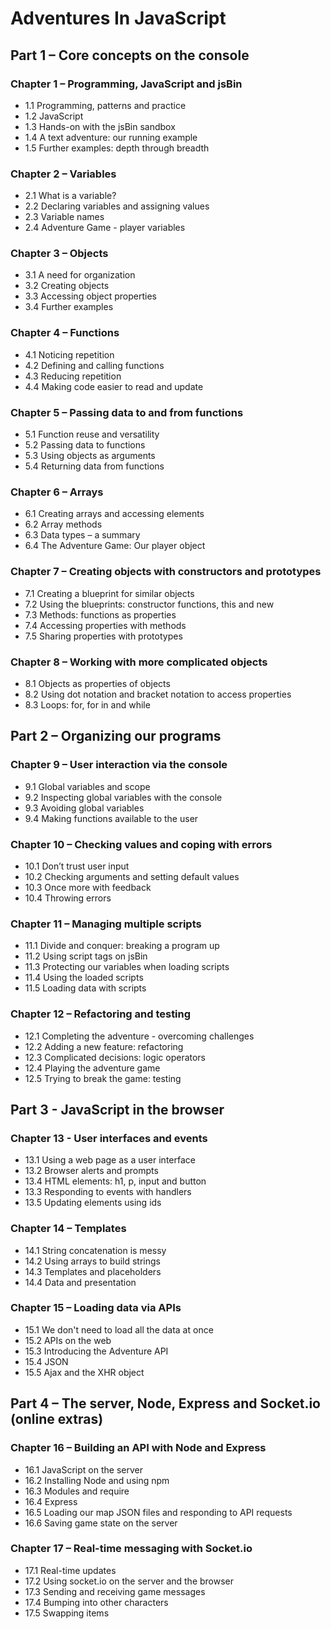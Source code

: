 # Adventures In JavaScript



## Part 1 – Core concepts on the console

### Chapter 1 – Programming, JavaScript and jsBin
* 1.1 Programming, patterns and practice  
* 1.2 JavaScript
* 1.3 Hands-on with the jsBin sandbox  
* 1.4 A text adventure: our running example
* 1.5 Further examples: depth through breadth

### Chapter 2 – Variables
* 2.1 What is a variable?
* 2.2 Declaring variables and assigning values
* 2.3 Variable names
* 2.4 Adventure Game - player variables

### Chapter 3 – Objects
* 3.1 A need for organization
* 3.2 Creating objects
* 3.3 Accessing object properties
* 3.4 Further examples

### Chapter 4 – Functions
* 4.1 Noticing repetition
* 4.2 Defining and calling functions
* 4.3 Reducing repetition
* 4.4 Making code easier to read and update

### Chapter 5 – Passing data to and from functions
* 5.1 Function reuse and versatility
* 5.2 Passing data to functions
* 5.3 Using objects as arguments
* 5.4 Returning data from functions

### Chapter 6 – Arrays
* 6.1 Creating arrays and accessing elements
* 6.2 Array methods
* 6.3 Data types – a summary
* 6.4 The Adventure Game: Our player object

### Chapter 7 – Creating objects with constructors and prototypes
* 7.1 Creating a blueprint for similar objects
* 7.2 Using the blueprints: constructor functions, this and new
* 7.3 Methods: functions as properties
* 7.4 Accessing properties with methods
* 7.5 Sharing properties with prototypes

### Chapter 8 – Working with more complicated objects
* 8.1 Objects as properties of objects
* 8.2 Using dot notation and bracket notation to access properties
* 8.3 Loops: for, for in and while


## Part 2 – Organizing our programs

### Chapter 9 – User interaction via the console
* 9.1 Global variables and scope 
* 9.2 Inspecting global variables with the console
* 9.3 Avoiding global variables
* 9.4 Making functions available to the user

### Chapter 10 – Checking values and coping with errors
* 10.1 Don’t trust user input
* 10.2 Checking arguments and setting default values
* 10.3 Once more with feedback
* 10.4 Throwing errors 

### Chapter 11 – Managing multiple scripts
* 11.1 Divide and conquer: breaking a program up
* 11.2 Using script tags on jsBin
* 11.3 Protecting our variables when loading scripts
* 11.4 Using the loaded scripts
* 11.5 Loading data with scripts

### Chapter 12 – Refactoring and testing
* 12.1 Completing the adventure - overcoming challenges
* 12.2 Adding a new feature: refactoring
* 12.3 Complicated decisions: logic operators
* 12.4 Playing the adventure game
* 12.5 Trying to break the game: testing

## Part 3 - JavaScript in the browser

### Chapter 13 - User interfaces and events
* 13.1 Using a web page as a user interface
* 13.2 Browser alerts and prompts
* 13.4 HTML elements: h1, p, input and button
* 13.3 Responding to events with handlers
* 13.5 Updating elements using ids

### Chapter 14 – Templates
* 14.1 String concatenation is messy
* 14.2 Using arrays to build strings
* 14.3 Templates and placeholders
* 14.4 Data and presentation

### Chapter 15 – Loading data via APIs
* 15.1 We don't need to load all the data at once
* 15.2 APIs on the web
* 15.3 Introducing the Adventure API
* 15.4 JSON
* 15.5 Ajax and the XHR object


## Part 4 – The server, Node, Express and Socket.io (online extras)

### Chapter 16 – Building an API with Node and Express
* 16.1 JavaScript on the server
* 16.2 Installing Node and using npm
* 16.3 Modules and require
* 16.4 Express
* 16.5 Loading our map JSON files and responding to API requests
* 16.6 Saving game state on the server

### Chapter 17 – Real-time messaging with Socket.io
* 17.1 Real-time updates
* 17.2 Using socket.io on the server and the browser
* 17.3 Sending and receiving game messages
* 17.4 Bumping into other characters
* 17.5 Swapping items
